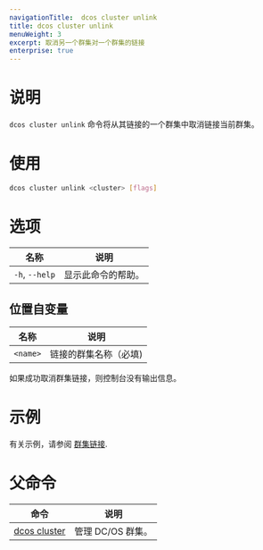 ```yaml
---
navigationTitle:  dcos cluster unlink
title: dcos cluster unlink
menuWeight: 3
excerpt: 取消另一个群集对一个群集的链接
enterprise: true
---
```


# 说明
`dcos cluster unlink` 命令将从其链接的一个群集中取消链接当前群集。

# 使用

```bash
dcos cluster unlink <cluster> [flags]
```
# 选项

| 名称 | 说明 |
|---------|-------------|
| `-h`, `--help` | 显示此命令的帮助。 |


## 位置自变量

| 名称 | 说明 |
|---------|-------------|
| `<name>`   | 链接的群集名称（必填)|

如果成功取消群集链接，则控制台没有输出信息。


# 示例
有关示例，请参阅 [群集链接](/mesosphere/dcos/cn/2.1/administering-clusters/multiple-clusters/cluster-links/).

# 父命令

| 命令 | 说明 |
|---------|-------------|
| [dcos cluster](/mesosphere/dcos/cn/2.1/cli/command-reference/dcos-cluster/) | 管理 DC/OS 群集。 |
